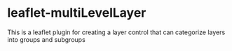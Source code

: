 # leaflet-multiLevelLayer
This is a leaflet plugin for creating a layer control that can categorize layers into groups and subgroups

